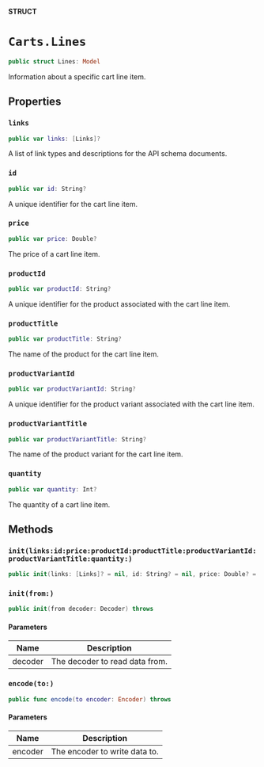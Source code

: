 **STRUCT**

# `Carts.Lines`

```swift
public struct Lines: Model
```

Information about a specific cart line item.

## Properties
### `links`

```swift
public var links: [Links]?
```

A list of link types and descriptions for the API schema documents.

### `id`

```swift
public var id: String?
```

A unique identifier for the cart line item.

### `price`

```swift
public var price: Double?
```

The price of a cart line item.

### `productId`

```swift
public var productId: String?
```

A unique identifier for the product associated with the cart line item.

### `productTitle`

```swift
public var productTitle: String?
```

The name of the product for the cart line item.

### `productVariantId`

```swift
public var productVariantId: String?
```

A unique identifier for the product variant associated with the cart line item.

### `productVariantTitle`

```swift
public var productVariantTitle: String?
```

The name of the product variant for the cart line item.

### `quantity`

```swift
public var quantity: Int?
```

The quantity of a cart line item.

## Methods
### `init(links:id:price:productId:productTitle:productVariantId:productVariantTitle:quantity:)`

```swift
public init(links: [Links]? = nil, id: String? = nil, price: Double? = nil, productId: String? = nil, productTitle: String? = nil, productVariantId: String? = nil, productVariantTitle: String? = nil, quantity: Int? = nil)
```

### `init(from:)`

```swift
public init(from decoder: Decoder) throws
```

#### Parameters

| Name | Description |
| ---- | ----------- |
| decoder | The decoder to read data from. |

### `encode(to:)`

```swift
public func encode(to encoder: Encoder) throws
```

#### Parameters

| Name | Description |
| ---- | ----------- |
| encoder | The encoder to write data to. |